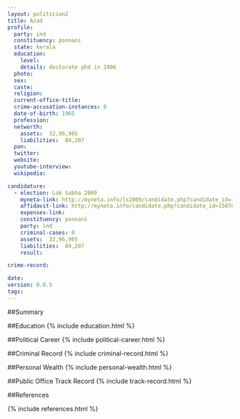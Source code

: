 ```yaml
---
layout: politician2
title: Azad
profile: 
  party: ind
  constituency: ponnani
  state: kerala
  education: 
    level: 
    details: doctorate phd in 1996
  photo: 
  sex: 
  caste: 
  religion: 
  current-office-title: 
  crime-accusation-instances: 0
  date-of-birth: 1965
  profession: 
  networth: 
    assets:  32,96,965
    liabilities:  84,207
  pan: 
  twitter: 
  website: 
  youtube-interview: 
  wikipedia: 

candidature: 
  - election: Lok Sabha 2009
    myneta-link: http://myneta.info/ls2009/candidate.php?candidate_id=1507
    affidavit-link: http://myneta.info/candidate.php?candidate_id=1507&scan=original
    expenses-link: 
    constituency: ponnani 
    party: ind
    criminal-cases: 0
    assets:  32,96,965
    liabilities:  84,207
    result:  

crime-record: 

date: 
version: 0.0.5
tags: 
---
```

##Summary


##Education
{% include education.html %}


##Political Career
{% include political-career.html %}


##Criminal Record
{% include criminal-record.html %}


##Personal Wealth
{% include personal-wealth.html %}


##Public Office Track Record
{% include track-record.html %}


##References


{% include references.html %}